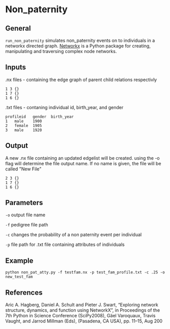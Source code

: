 # Non_paternity

## General
`run_non_paternity` simulates non_paternity events on to individuals in a networkx directed graph. [Networkx](https://networkx.org/documentation/stable/tutorial.html#directed-graphs) is a Python package for creating, manipulating and traversing complex node networks.

## Inputs 
.nx files - containing the edge graph of parent child relations respectivly
```
1 3 {}
1 7 {}
1 6 {}
```
.txt files - contaning individual id, birth_year, and gender
```
profileid   gender  birth_year
1	male	1900
2	female	1905
3	male	1920
```

## Output
A new .nx file containing an updated edgelist will be created. using the -o flag will determine the file output name. If no name is given, the file will be called "New File" 
```
2 3 {}
1 7 {}
1 6 {}
```

## Parameters
`-o` output file name

`-f` pedigree file path

`-c` changes the probability of a non paternity event per individual

`-p` file path for .txt file containing attributes of individuals

## Example
```
python non_pat_atty.py -f testfam.nx -p test_fam_profile.txt -c .25 -o new_test_fam
```

## References
Aric A. Hagberg, Daniel A. Schult and Pieter J. Swart, “Exploring network structure, dynamics, and function using NetworkX”, in Proceedings of the 7th Python in Science Conference (SciPy2008), Gäel Varoquaux, Travis Vaught, and Jarrod Millman (Eds), (Pasadena, CA USA), pp. 11–15, Aug 200
